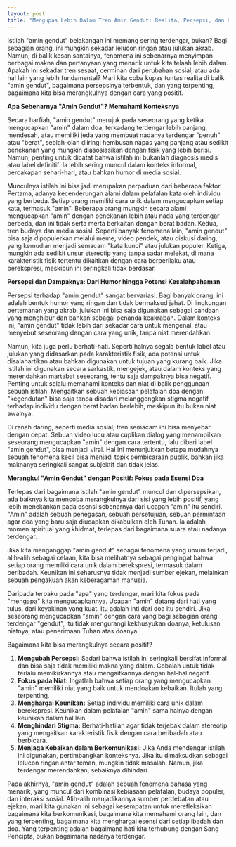 ```yaml
---
layout: post
title: "Mengupas Lebih Dalam Tren Amin Gendut: Realita, Persepsi, dan Cara Merangkulnya"
---
```


Istilah "amin gendut" belakangan ini memang sering terdengar, bukan? Bagi sebagian orang, ini mungkin sekadar lelucon ringan atau julukan akrab. Namun, di balik kesan santainya, fenomena ini sebenarnya menyimpan berbagai makna dan pertanyaan yang menarik untuk kita telaah lebih dalam. Apakah ini sekadar tren sesaat, cerminan dari perubahan sosial, atau ada hal lain yang lebih fundamental? Mari kita coba kupas tuntas realita di balik "amin gendut", bagaimana persepsinya terbentuk, dan yang terpenting, bagaimana kita bisa merangkulnya dengan cara yang positif.

**Apa Sebenarnya "Amin Gendut"? Memahami Konteksnya**

Secara harfiah, "amin gendut" merujuk pada seseorang yang ketika mengucapkan "amin" dalam doa, terkadang terdengar lebih panjang, mendesah, atau memiliki jeda yang membuat nadanya terdengar "penuh" atau "berat", seolah-olah diiringi hembusan napas yang panjang atau sedikit penekanan yang mungkin diasosiasikan dengan fisik yang lebih berisi. Namun, penting untuk dicatat bahwa istilah ini bukanlah diagnosis medis atau label definitif. Ia lebih sering muncul dalam konteks informal, percakapan sehari-hari, atau bahkan humor di media sosial.

Munculnya istilah ini bisa jadi merupakan perpaduan dari beberapa faktor. Pertama, adanya kecenderungan alami dalam pelafalan kata oleh individu yang berbeda. Setiap orang memiliki cara unik dalam mengucapkan setiap kata, termasuk "amin". Beberapa orang mungkin secara alami mengucapkan "amin" dengan penekanan lebih atau nada yang terdengar berbeda, dan ini tidak serta merta berkaitan dengan berat badan. Kedua, tren budaya dan media sosial. Seperti banyak fenomena lain, "amin gendut" bisa saja dipopulerkan melalui meme, video pendek, atau diskusi daring, yang kemudian menjadi semacam "kata kunci" atau julukan populer. Ketiga, mungkin ada sedikit unsur stereotip yang tanpa sadar melekat, di mana karakteristik fisik tertentu dikaitkan dengan cara berperilaku atau berekspresi, meskipun ini seringkali tidak berdasar.

**Persepsi dan Dampaknya: Dari Humor hingga Potensi Kesalahpahaman**

Persepsi terhadap "amin gendut" sangat bervariasi. Bagi banyak orang, ini adalah bentuk humor yang ringan dan tidak bermaksud jahat. Di lingkungan pertemanan yang akrab, julukan ini bisa saja digunakan sebagai candaan yang menghibur dan bahkan sebagai penanda keakraban. Dalam konteks ini, "amin gendut" tidak lebih dari sekadar cara untuk mengenali atau menyebut seseorang dengan cara yang unik, tanpa niat merendahkan.

Namun, kita juga perlu berhati-hati. Seperti halnya segala bentuk label atau julukan yang didasarkan pada karakteristik fisik, ada potensi untuk disalahartikan atau bahkan digunakan untuk tujuan yang kurang baik. Jika istilah ini digunakan secara sarkastik, mengejek, atau dalam konteks yang merendahkan martabat seseorang, tentu saja dampaknya bisa negatif. Penting untuk selalu memahami konteks dan niat di balik penggunaan sebuah istilah. Mengaitkan sebuah kebiasaan pelafalan doa dengan "kegendutan" bisa saja tanpa disadari melanggengkan stigma negatif terhadap individu dengan berat badan berlebih, meskipun itu bukan niat awalnya.

Di ranah daring, seperti media sosial, tren semacam ini bisa menyebar dengan cepat. Sebuah video lucu atau cuplikan dialog yang menampilkan seseorang mengucapkan "amin" dengan cara tertentu, lalu diberi label "amin gendut", bisa menjadi viral. Hal ini menunjukkan betapa mudahnya sebuah fenomena kecil bisa menjadi topik pembicaraan publik, bahkan jika maknanya seringkali sangat subjektif dan tidak jelas.

**Merangkul "Amin Gendut" dengan Positif: Fokus pada Esensi Doa**

Terlepas dari bagaimana istilah "amin gendut" muncul dan dipersepsikan, ada baiknya kita mencoba merangkulnya dari sisi yang lebih positif, yang lebih menekankan pada esensi sebenarnya dari ucapan "amin" itu sendiri. "Amin" adalah sebuah penegasan, sebuah persetujuan, sebuah permintaan agar doa yang baru saja diucapkan dikabulkan oleh Tuhan. Ia adalah momen spiritual yang khidmat, terlepas dari bagaimana suara atau nadanya terdengar.

Jika kita menganggap "amin gendut" sebagai fenomena yang umum terjadi, alih-alih sebagai celaan, kita bisa melihatnya sebagai pengingat bahwa setiap orang memiliki cara unik dalam berekspresi, termasuk dalam beribadah. Keunikan ini seharusnya tidak menjadi sumber ejekan, melainkan sebuah pengakuan akan keberagaman manusia.

Daripada terpaku pada "apa" yang terdengar, mari kita fokus pada "mengapa" kita mengucapkannya. Ucapan "amin" datang dari hati yang tulus, dari keyakinan yang kuat. Itu adalah inti dari doa itu sendiri. Jika seseorang mengucapkan "amin" dengan cara yang bagi sebagian orang terdengar "gendut", itu tidak mengurangi kekhusyukan doanya, ketulusan niatnya, atau penerimaan Tuhan atas doanya.

Bagaimana kita bisa merangkulnya secara positif?

1.  **Mengubah Persepsi:** Sadari bahwa istilah ini seringkali bersifat informal dan bisa saja tidak memiliki makna yang dalam. Cobalah untuk tidak terlalu memikirkannya atau mengaitkannya dengan hal-hal negatif.
2.  **Fokus pada Niat:** Ingatlah bahwa setiap orang yang mengucapkan "amin" memiliki niat yang baik untuk mendoakan kebaikan. Itulah yang terpenting.
3.  **Menghargai Keunikan:** Setiap individu memiliki cara unik dalam berekspresi. Keunikan dalam pelafalan "amin" sama halnya dengan keunikan dalam hal lain.
4.  **Menghindari Stigma:** Berhati-hatilah agar tidak terjebak dalam stereotip yang mengaitkan karakteristik fisik dengan cara beribadah atau berbicara.
5.  **Menjaga Kebaikan dalam Berkomunikasi:** Jika Anda mendengar istilah ini digunakan, pertimbangkan konteksnya. Jika itu dimaksudkan sebagai lelucon ringan antar teman, mungkin tidak masalah. Namun, jika terdengar merendahkan, sebaiknya dihindari.

Pada akhirnya, "amin gendut" adalah sebuah fenomena bahasa yang menarik, yang muncul dari kombinasi kebiasaan pelafalan, budaya populer, dan interaksi sosial. Alih-alih menjadikannya sumber perdebatan atau ejekan, mari kita gunakan ini sebagai kesempatan untuk merefleksikan bagaimana kita berkomunikasi, bagaimana kita memahami orang lain, dan yang terpenting, bagaimana kita menghargai esensi dari setiap ibadah dan doa. Yang terpenting adalah bagaimana hati kita terhubung dengan Sang Pencipta, bukan bagaimana nadanya terdengar.
